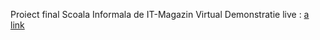 Proiect final Scoala Informala de IT-Magazin Virtual
Demonstratie live : [a link](https://ancamariadiaconu.github.io/Proiect-Final/Proiect%20SIIT/magazinVirtual.html)
